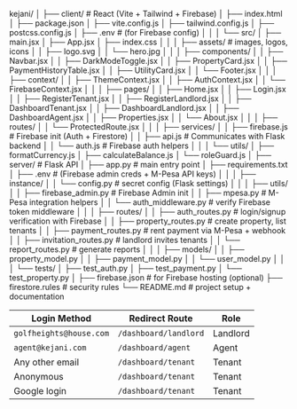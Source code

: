 kejani/
│
├── client/                      # React (Vite + Tailwind + Firebase)
│   ├── index.html
│   ├── package.json
│   ├── vite.config.js
│   ├── tailwind.config.js
│   ├── postcss.config.js
│   ├── .env                       # (for Firebase config)
│   │
│   └── src/
│       ├── main.jsx
│       ├── App.jsx
│       ├── index.css
│       │
│       ├── assets/                # images, logos, icons
│       │   ├── logo.svg
│       │   └── hero.jpg
│       │
│       ├── components/
│       │   ├── Navbar.jsx
│       │   ├── DarkModeToggle.jsx
│       │   ├── PropertyCard.jsx
│       │   ├── PaymentHistoryTable.jsx
│       │   ├── UtilityCard.jsx
│       │   └── Footer.jsx
│       │
│       ├── context/
│       │   ├── ThemeContext.jsx
│       │   ├── AuthContext.jsx
│       │   └── FirebaseContext.jsx
│       │
│       ├── pages/
│       │   ├── Home.jsx
│       │   ├── Login.jsx
│       │   ├── RegisterTenant.jsx
│       │   ├── RegisterLandlord.jsx
│       │   ├── DashboardTenant.jsx
│       │   ├── DashboardLandlord.jsx
│       │   ├── DashboardAgent.jsx
│       │   ├── Properties.jsx
│       │   └── About.jsx
│       │
│       ├── routes/
│       │   └── ProtectedRoute.jsx
│       │
│       ├── services/
│       │   ├── firebase.js        # Firebase init (Auth + Firestore)
│       │   ├── api.js             # Communicates with Flask backend
│       │   └── auth.js            # Firebase auth helpers
│       │
│       └── utils/
│           ├── formatCurrency.js
│           ├── calculateBalance.js
│           └── roleGuard.js
│
├── server/                       # Flask API
│   ├── app.py                     # main entry point
│   ├── requirements.txt
│   ├── .env                       # (Firebase admin creds + M-Pesa API keys)
│   │
│   ├── instance/
│   │   └── config.py              # secret config (Flask settings)
│   │
│   ├── utils/
│   │   ├── firebase_admin.py      # Firebase Admin init
│   │   ├── mpesa.py               # M-Pesa integration helpers
│   │   └── auth_middleware.py     # verify Firebase token middleware
│   │
│   ├── routes/
│   │   ├── auth_routes.py         # login/signup verification with Firebase
│   │   ├── property_routes.py     # create property, list tenants
│   │   ├── payment_routes.py      # rent payment via M-Pesa + webhook
│   │   ├── invitation_routes.py   # landlord invites tenants
│   │   └── report_routes.py       # generate reports
│   │
│   ├── models/
│   │   ├── property_model.py
│   │   ├── payment_model.py
│   │   └── user_model.py
│   │
│   └── tests/
│       ├── test_auth.py
│       ├── test_payment.py
│       └── test_property.py
│
├── firebase.json                  # for Firebase hosting (optional)
├── firestore.rules                # security rules
└── README.md                      # project setup + documentation


| Login Method            | Redirect Route        | Role     |
| ----------------------- | --------------------- | -------- |
| `golfheights@house.com` | `/dashboard/landlord` | Landlord |
| `agent@kejani.com`      | `/dashboard/agent`    | Agent    |
| Any other email         | `/dashboard/tenant`   | Tenant   |
| Anonymous               | `/dashboard/tenant`   | Tenant   |
| Google login            | `/dashboard/tenant`   | Tenant   |
